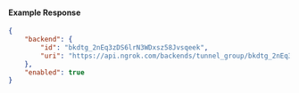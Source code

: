 <!-- Code generated for API Clients. DO NOT EDIT. -->

#### Example Response

```json
{
	"backend": {
		"id": "bkdtg_2nEq3zDS6lrN3WDxsz58Jvsqeek",
		"uri": "https://api.ngrok.com/backends/tunnel_group/bkdtg_2nEq3zDS6lrN3WDxsz58Jvsqeek"
	},
	"enabled": true
}
```
